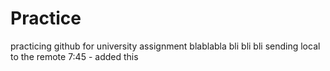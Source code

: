 # Practice
practicing github for university assignment
blablabla bli bli bli
sending local to the remote
7:45 - added this
